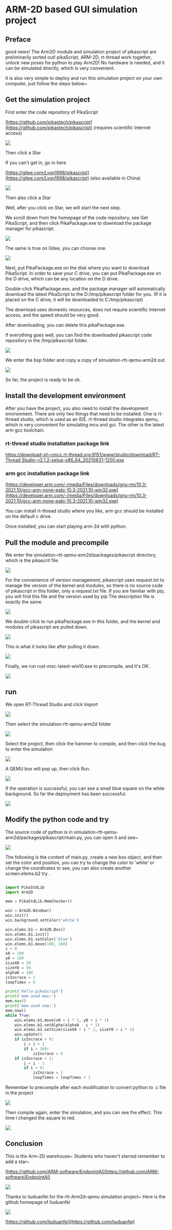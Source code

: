 # ARM-2D based GUI simulation project

## Preface


good news! The Arm2D module and simulation project of pikascript are preliminarily sorted out! pikaScript, ARM-2D, rt-thread work together, unlock new poses for python to play Arm2D! No hardware is needed, and it can be simulated directly, which is very convenient.


It is also very simple to deploy and run this simulation project on your own computer, just follow the steps below~
## Get the simulation project


First enter the code repository of PikaScript


[https://github.com/pikastech/pikascript](https://github.com/pikastech/pikascript) (requires scientific Internet access)


![](assets/139675132-739ec77b-db22-4ed9-a670-77ec7544d1b9.png)


Then click a Star


If you can't get in, go in here


[https://gitee.com/Lyon1998/pikascript](https://gitee.com/Lyon1998/pikascript) (also available in China)


![](assets/139675170-fe0ce449-872f-466e-8780-74465730178a.png)


Then also click a Star


Well, after you click on Star, we will start the next step.


We scroll down from the homepage of the code repository, see Get PikaScript, and then click PikaPackage.exe to download the package manager for pikascript.


![](assets/139675454-596829d1-0325-42ab-96c5-f3d3d369d7d4.png)


The same is true on Gitee, you can choose one.


![](assets/139675486-0f63e7b4-669d-4370-80ad-134c0f28f203.png)


Next, put PikaPackage.exe on the disk where you want to download PikaScript. In order to save your C drive, you can put PikaPackage.exe on the D drive, which can be any location on the D drive.


Double-click PikaPackage.exe, and the package manager will automatically download the latest PikaScript to the D:/tmp/pikascript folder for you. (If it is placed on the C drive, it will be downloaded to C:/tmp/pikascript)


The download uses domestic resources, does not require scientific Internet access, and the speed should be very good.


After downloading, you can delete this pikaPackage.exe.


If everything goes well, you can find the downloaded pikascript code repository in the /tmp/pikascript folder.


![](assets/139676635-c3f1c6ae-ab44-42a5-ab9a-9bedd2383f31.png)


We enter the bsp folder and copy a copy of simulation-rtt-qemu-arm2d out.


![](assets/139677151-33c1dbd0-c2f2-4ea3-a5ae-569e5a448cce.png)


So far, the project is ready to be ok.


## Install the development environment


After you have the project, you also need to install the development environment. There are only two things that need to be installed. One is rt-thread studio, which is used as an IDE. rt-thread studio integrates qemu, which is very convenient for simulating mcu and gui. The other is the latest arm gcc toolchain.


### rt-thread studio installation package link


[https://download-sh-cmcc.rt-thread.org:9151/www/studio/download/RT-Thread Studio-v2.1.2-setup-x86_64_20210831-1200.exe](https://download-sh-cmcc.rt-thread.org:9151/www/studio/download/RT-Thread%20Studio-v2.1.2-setup-x86_64_20210831-1200.exe)


### arm gcc installation package link


[https://developer.arm.com/-/media/Files/downloads/gnu-rm/10.3-2021.10/gcc-arm-none-eabi-10.3-2021.10-win32.exe](https://developer.arm.com/-/media/Files/downloads/gnu-rm/10.3-2021.10/gcc-arm-none-eabi-10.3-2021.10-win32.exe)


You can install rt-thread studio where you like, arm gcc should be installed on the default c drive.


Once installed, you can start playing arm-2d with python.


## Pull the module and precompile


We enter the simulation-rtt-qemu-arm2d/packages/pikascrpt directory, which is the pikascrit file.


![](assets/139678258-e2cdc50d-475b-435a-af8c-7c19cc3a218d.png)


For the convenience of version management, pikascript uses request.txt to manage the version of the kernel and modules, so there is no source code of pikascript in this folder, only a request.txt file. If you are familiar with pip, you will find this file and the version used by pip The description file is exactly the same.


![](assets/139678404-9b747c0a-6508-4f6d-b0ca-671560f31fbd.png)


We double-click to run pikaPackage.exe in this folder, and the kernel and modules of pikascript are pulled down.


![](assets/139678437-a77b7278-cafd-485e-b353-94a12302c8cb.png)


This is what it looks like after pulling it down.


![](assets/139678713-0cd86aef-2996-4898-931d-68c805534312.png)


Finally, we run rust-msc-latest-win10.exe to precompile, and it's OK.


![](assets/139678750-befc11e9-d812-4fcf-949e-64dd873d0211.png)


## run


We open RT-Thread Studio and click Import


![](assets/139679061-2e3b2ea0-8e9a-44c9-9a0f-6f40d82a0208.png)


Then select the simulation-rtt-qemu-arm2d folder


![](assets/139679380-3a45f426-e575-4142-b5f1-76439c7efc38.png)


Select the project, then click the hammer to compile, and then click the bug to enter the simulation


![](assets/139679532-e19ed911-c7f4-4840-a5e3-f5b66905a62f.png)


A QEMU box will pop up, then click Run.


![](assets/139679756-cb099fc9-c3e9-4b76-9037-38392350530b.png)


If the operation is successful, you can see a small blue square on the white background. So far the deployment has been successful.


![](assets/139679797-3ce8f253-beb9-480f-90ee-1844500a77ab.png)


## Modify the python code and try


The source code of python is in simulation-rtt-qemu-arm2d/packages/pikascript/main.py, you can open it and see~


![](assets/139679915-45d1362e-7066-4829-ae83-b4bbc5d0aaa0.png)


The following is the content of main.py, create a new box object, and then set the color and position, you can try to change the color to 'white' or change the coordinates to see, you can also create another screen.elems.b2 try .


``` python

import PikaStdLib
import Arm2D

mem = PikaStdLib.MemChecker()

win = Arm2D.Window()
win.init()
win.background.setColor('white')

win.elems.b1 = Arm2D.Box()
win.elems.b1.init()
win.elems.b1.setColor('blue')
win.elems.b1.move(100, 100)
i = 0
x0 = 100
y0 = 100
sizeX0 = 50
sizeY0 = 50
alpha0 = 180
isIncrace = 1
loopTimes = 0

print('hello pikaScript')
print('mem used max:')
mem.max()
print('mem used now:')
mem.now()
while True:
    win.elems.b1.move(x0 + i * 2, y0 + i * 1)
    win.elems.b1.setAlpha(alpha0 - i * 1)
    win.elems.b1.setSize(sizeX0 + i * 2, sizeY0 + i * 1)
    win.update()
    if isIncrace > 0:
        i = i + 1
        if i > 160:
            isIncrace = 0
    if isIncrace < 1:
        i = i - 1
        if i < 0:
            isIncrace = 1
            loopTimes = loopTimes + 1

```

Remember to precompile after each modification to convert python to .c file in the project

![](https://user-images.githubusercontent.com/88232613/171087328-3ff8f8be-2415-4a24-9c5f-b4b4fe6e81e6.png)

Then compile again, enter the simulation, and you can see the effect. This time I changed the square to red.


![](assets/139680521-20f83ee3-2163-4649-ad23-ae73b77f482e.png)


## Conclusion


This is the Arm-2D warehouse~ Students who haven't starred remember to add a star~

[https://github.com/ARM-software/EndpointAI](https://github.com/ARM-software/EndpointAI)


![](assets/139681272-73a1a8c2-2889-4dab-bd05-7174cb14334c.png)


Thanks to liuduanfei for the rtt-Arm2d-qemu simulation project~ Here is the github homepage of liuduanfei


![](assets/139681543-99a64e9b-eb10-4c8e-bbe3-e8170c85385a.png)


[https://github.com/liuduanfei](https://github.com/liuduanfei)
